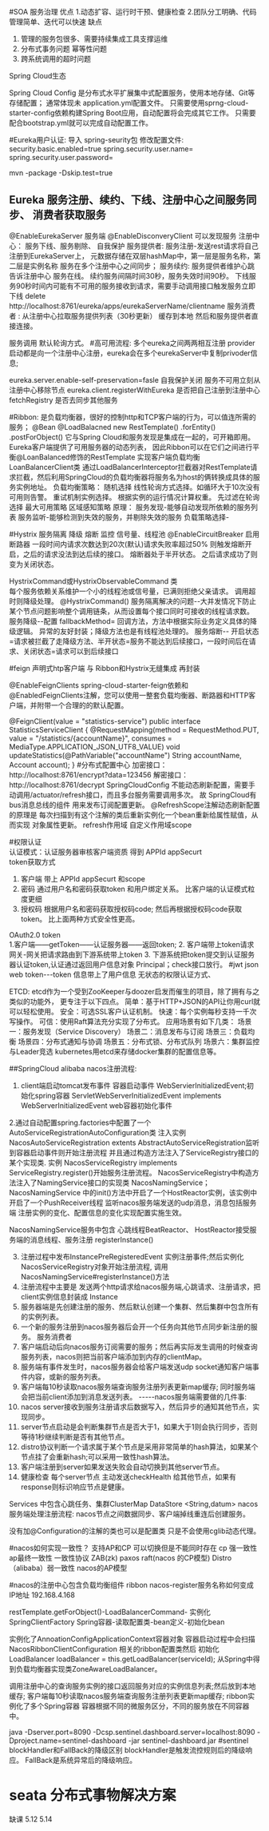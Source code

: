 #SOA  服务治理
优点
1.动态扩容、运行时干预、健康检查
2.团队分工明确、代码管理简单、迭代可以快速
缺点
1. 管理的服务包很多、需要持续集成工具支撑运维
2. 分布式事务问题 幂等性问题
3. 跨系统调用的超时问题

Spring Cloud生态

Spring Cloud Config 是分布式水平扩展集中式配置服务，使用本地存储、Git等存储配置； 通常体现未 application.yml配置文件。 只需要使用sprng-cloud-starter-config依赖构建Spring Boot应用，自动配置将会完成其它工作。 
只需要配合bootstrap.yml就可以完成自动配置工作。

#Eureka用户认证:
 导入 spring-seurity包
 修改配置文件: security.basic.enabled=true
 spring.security.user.name=
 spring.security.user.password=
 
 mvn -package -Dskip.test=true
 
## Eureka 服务注册、续约、下线、注册中心之间服务同步、 消费者获取服务 
@EnableEurekaServer 服务端
 @EnableDisconveryClient 可以发现服务 
 注册中心： 服务下线、服务剔除、 自我保护 服务提供者: 服务注册-发送rest请求将自己注册到EurekaServer上，
 元数据存储在双层hashMap中，第一层是服务名称，第二层是实例名称 服务在多个注册中心之间同步；
  服务续约: 服务提供者维护心跳告诉注册中心 服务在线。 续约服务间隔时间30秒，服务失效时间90秒。
         下线服务90秒时间内可能有不可用的服务接收到请求，需要手动调用接口触发服务立即下线
         delete http://localhost:8761/eureka/apps/eurekaServerName/clientname
  服务消费者 : 从注册中心拉取服务提供列表（30秒更新） 缓存到本地 然后和服务提供者直接连接。
   
  服务调用 默认轮询方式。
#高可用流程:
  多个eureka之间两两相互注册
  provider启动都是向一个注册中心注册，eureka会在多个eurekaServer中复制privoder信息;
  
eureka.server.enable-self-preservation=fasle 自我保护关闭 服务不可用立刻从注册中心移除节点 
eureka.client.registerWithEureka 是否把自己注册到注册中心 
fetchRegistry 是否去同步其他服务

#Ribbon:   是负载均衡器，很好的控制http和TCP客户端的行为，可以值连所需的服务；
 @Bean
 @LoadBalacned
 new RestTemplate() .forEntity()  .postForObject()
它与Spring Cloud和服务发现是集成在一起的，可开箱即用。Eureka客户端提供了可用服务器的动态列表，
因此Ribbon可以在它们之间进行平衡@LoanBalanced修饰的RestTemplate 实现客户端负载均衡    LoanBalancerClient类
通过LoadBalancerInterceptor拦截器对RestTemplate请求拦截，然后利用SpringCloud的负载均衡器将服务名为host的俩转换成具体的服务实例地址。
负载均衡策略：
 随机选择
 线性轮询方式选择。如循环大于10次没有可用则告警。
 重试机制实例选择。
 根据实例的运行情况计算权重。
 先过滤在轮询选择
 最大可用策略
 区域感知策略
原理： 服务发现-能够自动发现所依赖的服务列表 服务监听-能够检测到失效的服务，并剔除失效的服务 负载策略选择-

#Hystrix 服务隔离 降级 熔断 监控   信号量、线程池
@EnableCircuitBreaker 启用断路器
 一段时间内请求次数达到20次(默认)请求失败率超过50% 则触发熔断开启，之后的请求没法到达后续的接口。
 熔断器处于半开状态。 之后请求成功了则变为关闭状态。

HystrixCommand或HystrixObservableCommand 类  
  每个服务依赖关系维护一个小的线程池或信号量，已满则拒绝父亲请求。
  调用超时则降级处理。
  @HystrixCommand()
服务隔离解决的问题--大并发情况下防止某个节点问题影响整个调用链条，从而设置每个接口同时可接收的线程请求数。
服务降级--配置 fallbackMethod= 回调方法，方法中根据实际业务定义具体的降级逻辑。 异常的友好封装；降级方法也是有线程池处理的。
服务熔断-- 开启状态=请求被拦截了走降级方法、半开状态=服务不能达到后续接口，一段时间后在请求、关闭状态=请求可以到后续接口

#feign   声明式htp客户端 与 Ribbon和Hystrix无缝集成 再封装 

@EnableFeignClients
spring-cloud-starter-feign依赖和@EnabledFeignClients注解，您可以使用一整套负载均衡器、断路器和HTTP客户端，并附带一个合理的的默认配置。

@FeignClient(value = "statistics-service")
public interface StatisticsServiceClient {
@RequestMapping(method = RequestMethod.PUT, value = "/statistics/{accountName}", consumes = MediaType.APPLICATION_JSON_UTF8_VALUE)
void updateStatistics(@PathVariable("accountName") String accountName, Account account);
} 
#分布式配置中心
加密接口： http://localhost:8761/encrypt?data=123456 
解密接口：http://localhost:8761/decrypt
SpringCloudConfig 不能动态刷新配置，需要手动调用/actuator/refresh接口，而且多台服务需要调用多次。
故 SpringCloud有bus消息总线的组件 用来发布订阅配置更新。
@RefreshScope注解动态刷新配置的原理是 每次扫描到有这个注解的类后重新实例化一个bean重新给属性赋值，从而实现
对象属性更新。  refresh作用域 自定义作用域scope

#权限认证    
认证模式：认证服务器审核客户端资质 得到 APPId appSecurt  
token获取方式
 1. 客户端  带上 APPId appSecurt 和scope
 2. 密码  通过用户名和密码获取token 和用户绑定关系。 比客户端的认证模式粒度更细
 3. 授权码  根据用户名和密码获取授权码code; 然后再根据授权码code获取token。  比上面两种方式安全性更高。
 
OAuth2.0 token      
1.客户端——getToken——认证服务器——返回token;
2. 客户端带上token请求网关-网关把请求路由到下游系统带上token
3. 下游系统把token提交到认证服务器认证token,认证通过返回用户信息对象 Principal；check接口放行。
#jwt  json web token---token 信息带上了用户信息
无状态的权限认证方式、






​ETCD: etcd作为一个受到ZooKeeper与doozer启发而催生的项目，除了拥有与之类似的功能外，
更专注于以下四点。 
简单：基于HTTP+JSON的API让你用curl就可以轻松使用。
 安全：可选SSL客户认证机制。 快速：每个实例每秒支持一千次写操作。
  可信：使用Raft算法充分实现了分布式。 应用场景有如下几类： 
  场景一：服务发现（Service Discovery） 
  场景二：消息发布与订阅 
  场景三：负载均衡 
  场景四：分布式通知与协调 
  场景五：分布式锁、分布式队列 
  场景六：集群监控与Leader竞选 kubernetes用etcd来存储docker集群的配置信息等。
  
##SpringCloud alibaba
nacos注册流程:
1.  client端启动tomcat发布事件 容器启动事件 WebServierInitializedEvent;初始化spring容器
ServletWebServerInitializedEvent implements WebServerInitializedEvent  web容器初始化事件

2.通过自动配置spring.factories中配置了一个AutoServiceRegistrationAutoConfiguration类
 注入实例NacosAutoServiceRegistration extents AbstractAutoServiceRegistration监听到容器启动事件则开始注册流程
 并且通过构造方法注入了ServiceRegistry接口的某个实现类. 
 实例 NacosServiceRegistry implements ServiceRegistry.register()开始服务注册流程。
 NacosServiceRegistry中构造方法注入了NamingService接口的实现类 NacosNamingService；
 NacosNamingService 中的init()方法中开启了一个HostReactor实例，该实例中开启了一个PushReceiver线程
 监听nacos服务端发送的udp消息，消息包括服务端 注册实例的变化、配置信息的变化实现配置实施生效。
 
 NacosNamingService服务中包含 
 心跳线程BeatReactor、  HostReactor接受服务端的消息线程、服务注册 registerInstance()

3. 注册过程中发布InstancePreRegisteredEvent 实例注册事件;然后实例化 NacosServiceRegistry对象开始注册流程,
    调用NacosNamingService#registerInstance()方法
4. 注册流程中主要是 发送两个http请求给nacos服务端,心跳请求、注册请求，把client实例信息封装成 Instance
5. 服务器端是先创建注册的服务、然后默认创建一个集群、然后集群中包含所有的实例列表。
6. 一个新的服务注册到nacos服务器后会开一个任务向其他节点同步新注册的服务。
服务消费者
7. 客户端启动后向nacos服务订阅需要的服务；然后再实际发生调用的时候查询服务列表，nacos则把当前客户端添加到内存的clientMap。
8. 服务端有事件发生时，nacos服务器会给客户端发送udp socket通知客户端事件内容，或新的服务列表。
9. 客户端每10秒读取nacos服务端查询服务注册列表更新map缓存; 同时服务端会把当前client添加到消息发送列表。
-----nacos服务端需要做的几件事:
10. nacos server接收到服务注册请求后数据写入，然后异步的通知其他节点，实现同步。
11. server节点启动是会判断集群节点是否大于1，如果大于1则会执行同步，否则等待1秒继续判断是否有其他节点。
12. distro协议判断一个请求属于某个节点是采用非常简单的hash算法，如果某个节点挂了会重新hash;可以采用一致性hash算法。
13. 客户端注册到server如果发送失败会自动切换到其他server节点。 
14. 健康检查 每个server节点 主动发送checkHealth 给其他节点，如果有response则标识响应节点是健康。

Services 中包含心跳任务、集群ClusterMap 
DataStore  <String,datum>
nacos服务端处理注册流程:
nacos节点之间数据同步、客户端掉线重连后创建服务。

没有加@Configuration的注解的类也可以是配置类 只是不会使用cglib动态代理。

#nacos如何实现一致性？  支持AP和CP 可以切换但是不能同时存在
cp 强一致性  ap最终一致性 
一致性协议 ZAB(zk)   paxos  raft(nacos 的CP模型)   Distro（alibaba）弱一致性 nacos的AP模型



#nacos的注册中心包含负载均衡组件 ribbon
nacos-register服务名称如何变成 IP地址 192.168.4.168

restTemplate.getForObject()-LoadBalancerCommand-
实例化 SpringClientFactory Spring容器-读取配置类-bean定义-初始化bean

实例化了AnnoationConfigApplicationContext容器对象
 容器启动过程中会扫描 NacosRibbonClientConfiguration 相关的ribbon配置类然后 初始化
 LoadBalancer loadBalancer = this.getLoadBalancer(serviceId); 
 从Spring中得到负载均衡器实现类ZoneAwareLoadBalancer。
 
调用注册中心的查询服务实例的接口返回服务对应的实例信息列表;然后放到本地缓存;
客户端每10秒读取nacos服务端查询服务注册列表更新map缓存;
ribbon实例化了多个Spring容器 容器根据不同的微服务区分，不同的服务放在不同容器中。
 
java -Dserver.port=8090 -Dcsp.sentinel.dashboard.server=localhost:8090 -Dproject.name=sentinel-dashboard -jar sentinel-dashboard.jar
#sentinel
  blockHandler和FallBack的降级区别
  blockHandler是触发流控规则后的降级响应。
  FallBack是系统异常后的降级响应。
 
# seata 分布式事物解决方案
缺课 5.12 5.14

